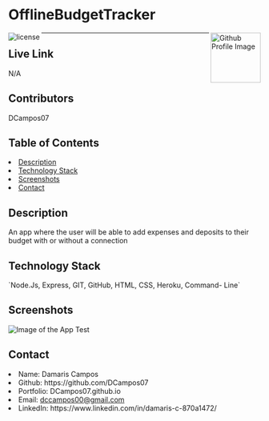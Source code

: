 # OfflineBudgetTracker
<img align="left" src="https://img.shields.io/badge/License-MIT-green" alt="license">
<img align="right" width="100" height="100" src="https://avatars0.githubusercontent.com/u/68753563?s=400&u=db8ed5c85d35601b1cace358ee79fa43b9f12676&v=4" alt="Github Profile Image"><hr>

## Live Link
N/A

## Contributors
DCampos07
    
## Table of Contents
<li><a href="#description">Description</a></li>  
<!-- <li><a href="#installation">Installation</a></li>  -->
<li><a href="#tech">Technology Stack</a></li> 
<!-- <li><a href="#usage">Usage</a></li>  -->
<li><a href="#screenshots">Screenshots</a></li> 
<li><a href="#contact">Contact</a></li> 
<!-- <li><a href="#tests">Tests</a></li>  -->
  
<h2 id= "description">Description</h2>
An app where the user will be able to add expenses and deposits to their budget with or without a connection

<!-- <h2 id= "installation">Installation</h2>
`npm i, nodemon` -->
    
<h2 id= "technology">Technology Stack</h2>
 `Node.Js, Express, GIT, GitHub, HTML, CSS, Heroku, Command- Line`
  
<!-- <h2 id= "usage">Usage</h2>
Use this to manage and maintain your company's database. -->
  
<h2 id= "screenshots">Screenshots</h2>

![Image of the App Test](./public/images/budget.gif "gif of the application tests")
<!-- ![Image of the App Test](Thoughts_Reactions.gif "gif of the application tests") -->


<h2 id= "contact">Contact</h2>
<li>Name: Damaris Campos</li> 
<li>Github: https://github.com/DCampos07</li> 
<li>Portfolio: DCampos07.github.io</li>
<li>Email: <a href="mailto:dccampos00@gmail.com" target="_blank">dccampos00@gmail.com</a></li> 
<li>LinkedIn: https://www.linkedin.com/in/damaris-c-870a1472/</li> 

    
<!-- <h2 id= "tests">Tests</h2>

View the [User & Friends walkthrough video here.](https://drive.google.com/file/d/1pKuDDpCjFXYS8vo5ZYWKmn8jSJZ-cIWe/view)
 <br/>
View the [Thoughts & Reactions walkthrough video here.](https://drive.google.com/file/d/1JZ5KGrK6M1DqUaJ9z1q1XQ_CBd0IcoiA/view)  -->
